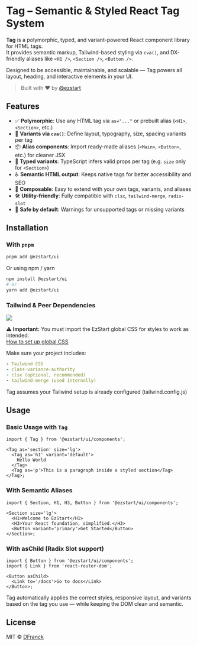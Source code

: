 # Tag – Semantic & Styled React Tag System

**Tag** is a polymorphic, typed, and variant-powered React component library for HTML tags.  
It provides semantic markup, Tailwind-based styling via `cva()`, and DX-friendly aliases like `<H1 />`, `<Section />`, `<Button />`.

Designed to be accessible, maintainable, and scalable — Tag powers all layout, heading, and interactive elements in your UI.

> Built with ❤️ by [@ezstart](https://github.com/DFranck/ez-start)

## Features

- ✅ **Polymorphic**: Use any HTML tag via `as="..."` or prebuilt alias (`<H1>`, `<Section>`, etc.)
- 🎨 **Variants via `cva()`**: Define layout, typography, size, spacing variants per tag
- 📦 **Alias components**: Import ready-made aliases (`<Main>`, `<Button>`, etc.) for cleaner JSX
- 🧠 **Typed variants**: TypeScript infers valid props per tag (e.g. `size` only for `<Section>`)
- ♿️ **Semantic HTML output**: Keeps native tags for better accessibility and SEO
- 🧩 **Composable**: Easy to extend with your own tags, variants, and aliases
- 🛠 **Utility-friendly**: Fully compatible with `clsx`, `tailwind-merge`, `radix-slot`
- 🧪 **Safe by default**: Warnings for unsupported tags or missing variants

## Installation

### With `pnpm`

```bash
pnpm add @ezstart/ui
```

Or using npm / yarn

```bash
npm install @ezstart/ui
# or
yarn add @ezstart/ui
```

### Tailwind & Peer Dependencies

[![](https://img.shields.io/badge/Download%20EzStart%20globals.css-blue)](https://raw.githubusercontent.com/DFranck/ezstart/master/packages/ui/styles/globals.css)

⚠️ **Important:** You must import the EzStart global CSS for styles to work as intended.  
[How to set up global CSS](../../ui/docs/usage-global-css.md)

Make sure your project includes:

```yaml
- Tailwind CSS
- class-variance-authority
- clsx (optional, recommended)
- tailwind-merge (used internally)
```

Tag assumes your Tailwind setup is already configured (tailwind.config.js)

## Usage

### Basic Usage with `Tag`

```tsx
import { Tag } from '@ezstart/ui/components';

<Tag as='section' size='lg'>
  <Tag as='h1' variant='default'>
    Hello World
  </Tag>
  <Tag as='p'>This is a paragraph inside a styled section</Tag>
</Tag>;
```

### With Semantic Aliases

```tsx
import { Section, H1, H3, Button } from '@ezstart/ui/components';

<Section size='lg'>
  <H1>Welcome to EzStart</H1>
  <H3>Your React foundation, simplified.</H3>
  <Button variant='primary'>Get Started</Button>
</Section>;
```

### With asChild (Radix Slot support)

```tsx
import { Button } from '@ezstart/ui/components';
import { Link } from 'react-router-dom';

<Button asChild>
  <Link to='/docs'>Go to docs</Link>
</Button>;
```

Tag automatically applies the correct styles, responsive layout, and variants based on the tag you use — while keeping the DOM clean and semantic.

## License

MIT © [DFranck](https://github.com/DFranck)
